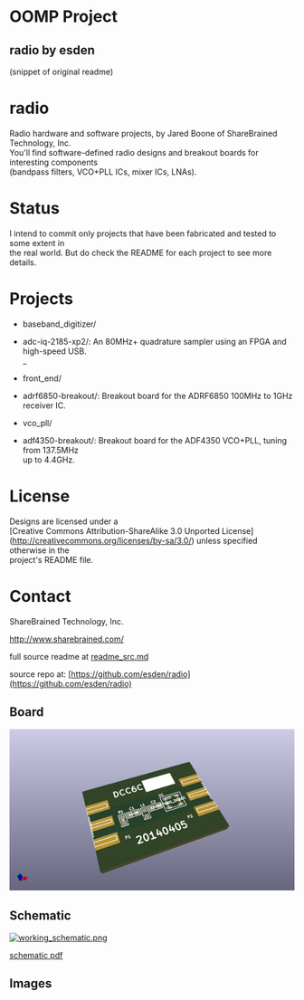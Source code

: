 # OOMP Project  
## radio  by esden  
  
(snippet of original readme)  
  
radio  
=====  
  
Radio hardware and software projects, by Jared Boone of ShareBrained Technology, Inc.  
You'll find software-defined radio designs and breakout boards for interesting components  
(bandpass filters, VCO+PLL ICs, mixer ICs, LNAs).  
  
Status  
======  
  
I intend to commit only projects that have been fabricated and tested to some extent in  
the real world. But do check the README for each project to see more details.  
  
Projects  
========  
  
* baseband_digitizer/  
 * adc-iq-2185-xp2/: An 80MHz+ quadrature sampler using an FPGA and high-speed USB.  
_  
* front_end/  
 * adrf6850-breakout/: Breakout board for the ADRF6850 100MHz to 1GHz receiver IC.  
  
* vco_pll/  
 * adf4350-breakout/: Breakout board for the ADF4350 VCO+PLL, tuning from 137.5MHz  
   up to 4.4GHz.  
  
License  
=======  
  
Designs are licensed under a  
[Creative Commons Attribution-ShareAlike 3.0 Unported License]  
(http://creativecommons.org/licenses/by-sa/3.0/) unless specified otherwise in the  
project's README file.  
  
Contact  
=======  
  
ShareBrained Technology, Inc.  
  
<http://www.sharebrained.com/>  
  
  full source readme at [readme_src.md](readme_src.md)  
  
source repo at: [https://github.com/esden/radio](https://github.com/esden/radio)  
## Board  
  
[![working_3d.png](working_3d_600.png)](working_3d.png)  
## Schematic  
  
[![working_schematic.png](working_schematic_600.png)](working_schematic.png)  
  
[schematic pdf](working_schematic.pdf)  
## Images  
